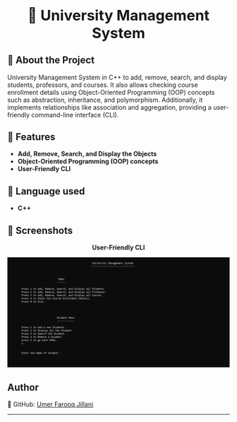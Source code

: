 ### **<h1 align="center">📌 University Management System</h1>**

## **📖 About the Project**
University Management System in C++ to add, remove, search, and display students, professors, and courses. It also allows checking course enrollment details using Object-Oriented Programming (OOP) concepts such as abstraction, inheritance, and polymorphism. Additionally, it implements relationships like association and aggregation, providing a user-friendly command-line interface (CLI).


## **🚀 Features**
- **Add, Remove, Search, and Display the Objects**  
- **Object-Oriented Programming (OOP) concepts**  
- **User-Friendly CLI**

## **📜 Language used**
- **C++**

## **📸 Screenshots**
**<p align="center">User-Friendly CLI</p>**
<img src="src/images/CLI.png" alt="Example Image">

## **Author**
🔗 GitHub: [Umer Farooq Jillani](https://github.com/UmerFarooqJillani)

---
